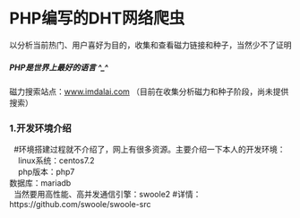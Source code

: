 <h1>PHP编写的DHT网络爬虫</h1> 

以分析当前热门、用户喜好为目的，收集和查看磁力链接和种子，当然少不了证明<h5>PHP是世界上最好的语言 ^_^</h5>

磁力搜索站点：www.imdalai.com （目前在收集分析磁力和种子阶段，尚未提供搜索）

<h3>1.开发环境介绍</h3>
    #环境搭建过程就不介绍了，网上有很多资源。主要介绍一下本人的开发环境：<br/>
         linux系统：centos7.2<br/>
         php版本：php7<br/>
         数据库：mariadb<br/>
         当然要用高性能、高并发通信引擎：swoole2  #详情：https://github.com/swoole/swoole-src<br/>
         



